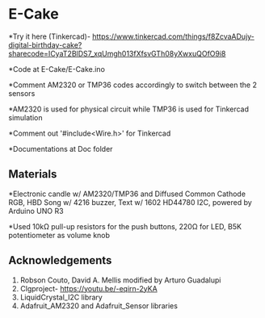 # E-Cake

*Try it here (Tinkercad)- https://www.tinkercad.com/things/f8ZcvaADujy-digital-birthday-cake?sharecode=ICyaT2BlDS7_xqUmgh013fXfsvGTh08yXwxuQOfO9i8

*Code at E-Cake/E-Cake.ino

*Comment AM2320 or TMP36 codes accordingly to switch between the 2 sensors

*AM2320 is used for physical circuit while TMP36 is used for Tinkercad simulation

*Comment out '#include<Wire.h>' for Tinkercad

*Documentations at Doc folder

## Materials

*Electronic candle w/ AM2320/TMP36 and Diffused Common Cathode RGB, HBD Song w/ 4216 buzzer, Text w/ 1602 HD44780 I2C, powered by Arduino UNO R3

*Used 10kΩ pull-up resistors for the push buttons, 220Ω for LED, B5K potentiometer as volume knob

## Acknowledgements
1. Robson Couto, David A. Mellis modified by Arturo Guadalupi
2. Clgproject- https://youtu.be/-eqirn-2yKA
3. LiquidCrystal_I2C library
4. Adafruit_AM2320 and Adafruit_Sensor libraries
